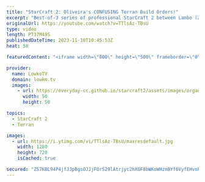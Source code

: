 ```yaml
---
title: "StarCraft 2: Oliveira's CONFUSING Terran Build Orders!"
excerpt: "Best-of-3 series of professional StarCraft 2 between Lambo (Zerg) and Oliveira (Terran). Support my work: https://patreon.com/lowkotv  Lowko merch: https://lowko.shop Tech setup: https://lowko.tv/setup  My second channel: https://youtube.com/morelowko Twitch livestream: https://twitch.tv/lowkotv Live"
originalUrl: https://youtube.com/watch?v=TTlsAz-TBsU
type: video
length: PT37M49S
publishedDateTime: 2023-11-10T10:45:53Z
heat: 58

featuredContent: "<iframe width=\"800\" height=\"500\" frameborder=\"0\" src=\"https://www.youtube.com/embed/TTlsAz-TBsU\" allow=\"accelerometer; autoplay; encrypted-media; gyroscope; picture-in-picture\" allowfullscreen></iframe>"

provider:
  name: LowkoTV
  domain: lowko.tv
  images:
    - url: https://everyday-cc.github.io/starcraft2/assets/images/organizations/lowko.tv-50x50.jpg
      width: 50
      height: 50

topics:
  - StarCraft 2
  - Terran

images:
  - url: https://i.ytimg.com/vi/TTlsAz-TBsU/maxresdefault.jpg
    width: 1280
    height: 720
    isCached: true

secured: "ZS7KBL94P4jfJJpBgsOJJjFOrS29lAtrjyc2hXGF8bWKoWHzmBYf6VyfEHvnPCgh22Eo6jfyv3hM+O0ESx+1+bWSYK13yPDfBF6iBNFlQP5nLKYMGQxNNgLVA+JRrEytpxVNY4BGGbkIhHbUiX95tlILoXsJIsc7ZaEj4r1IRp/fILV/36SB7/6u7SjxXavKMEwjNGytEvb8al7s5umezl9N+cqB3N6+Z/ji5W5PIxcGo0AFGFPFmKxSWWPoMjDJQDaGiqZVR+PPytXXbyP4EotnjOr0TsOEVfx1XrC7ChcIfX5N+AWMvHgoRABb+FkGvRajhU/SMShKtLKxzJXwTtb1sMhp3XaTF+lBWe97eZ1PsHfDS0DGxgBQTt3mRsc0d7mPciJC8e4LmyM+/rAB668CdUSSQqIyu5l9SIm4kqc=;wBsGGMYBWrXIw6LPFIQdrw=="
---
```


